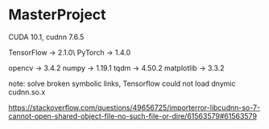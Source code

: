 # MasterProject

CUDA 10.1, cudnn 7.6.5

TensorFlow -> 2.1.0\\
PyTorch -> 1.4.0

opencv -> 3.4.2
numpy -> 1.19.1
tqdm -> 4.50.2
matplotlib -> 3.3.2

note:
solve broken symbolic links, Tensorflow could not load dnymic cudnn.so.x

https://stackoverflow.com/questions/49656725/importerror-libcudnn-so-7-cannot-open-shared-object-file-no-such-file-or-dire/61563579#61563579
